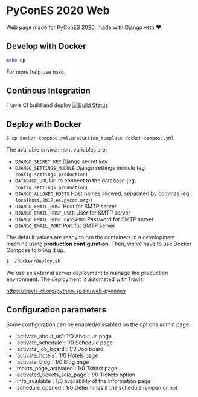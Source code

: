 # PyConES 2020 Web

Web page made for PyConES 2020, made with Django with :heart:.


## Develop with Docker

``` bash
make up
```

For more help use `make`.

## Continous Integration

Travis CI build and deploy 
[![Build Status](https://travis-ci.org/python-spain/web-pycones.svg?branch=2020)](https://travis-ci.org/python-spain/web-pycones)

## Deploy with Docker

``` bash
$ cp docker-compose.yml.production_template docker-compose.yml
```

The available environment variables are:

  - `DJANGO_SECRET_KEY` Django secret key
  - `DJANGO_SETTINGS_MODULE` Django settings module (eg.
    `config.settings.production`)
  - `DATABASE_URL` Url to connect to the database (eg.
    `config.settings.production`)
  - `DJANGO_ALLOWED_HOSTS` Host names allowed, separated by commas (eg.
    `localhost,2017.es.pycon.org`))
  - `DJANGO_EMAIL_HOST` Host for SMTP server
  - `DJANGO_EMAIL_HOST_USER` User for SMTP server
  - `DJANGO_EMAIL_HOST_PASSWORD` Password for SMTP server
  - `DJANGO_EMAIL_PORT` Port for SMTP server

The default values are ready to run the containers in a development
machine using **production configuration**. Then, we've have to use
Docker Compose to bring it up.

``` bash
$ ./docker/deploy.sh
```

We use an external server deployment to manage the production environment.
The deployment is automated with Travis:
 
https://travis-ci.org/python-spain/web-pycones

## Configuration parameters

Some configuration can be enabled/dissabled on the options admin page:

  - \`activate\_about\_us\`: 1/0 About us page
  - \`activate\_schedule\`: 1/0 Schedule page
  - \`activate\_job\_board\`: 1/0 Job board
  - \`activate\_hotels\`: 1/0 Hotels page
  - \`activate\_blog\`: 1/0 Blog page
  - \`tshirts\_page\_activated\`: 1/0 Tshirst page
  - \`activated\_tickets\_sale\_page\`: 1/0 Tickets option
  - \`info\_available\`: 1/0 availability of the information page
  - \`schedule\_opened\`: 1/0 Determines if the schedule is open or not
